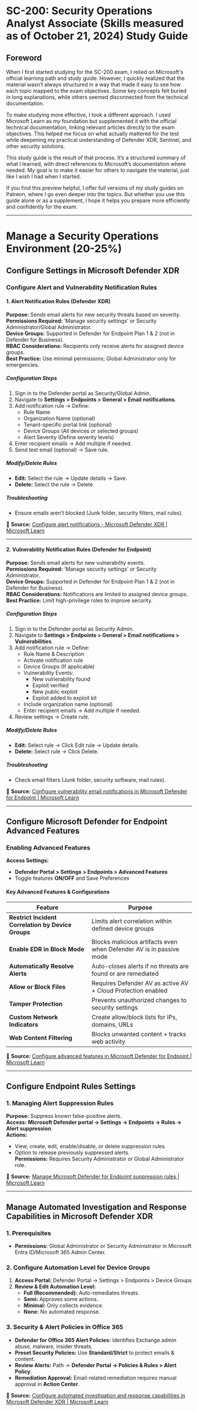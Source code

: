 # SC-200: Security Operations Analyst Associate (Skills measured as of October 21, 2024) Study Guide  

## Foreword  

When I first started studying for the SC-200 exam, I relied on Microsoft's official learning path and study guide. However, I quickly realized that the material wasn’t always structured in a way that made it easy to see how each topic mapped to the exam objectives. Some key concepts felt buried in long explanations, while others seemed disconnected from the technical documentation.

To make studying more effective, I took a different approach. I used Microsoft Learn as my foundation but supplemented it with the official technical documentation, linking relevant articles directly to the exam objectives. This helped me focus on what actually mattered for the test while deepening my practical understanding of Defender XDR, Sentinel, and other security solutions.

This study guide is the result of that process. It’s a structured summary of what I learned, with direct references to Microsoft’s documentation where needed. My goal is to make it easier for others to navigate the material, just like I wish I had when I started.

If you find this preview helpful, I offer full versions of my study guides on Patreon, where I go even deeper into the topics. But whether you use this guide alone or as a supplement, I hope it helps you prepare more efficiently and confidently for the exam.
  
---  

# Manage a Security Operations Environment (20-25%)  

## Configure Settings in Microsoft Defender XDR  

### Configure Alert and Vulnerability Notification Rules  

#### 1. Alert Notification Rules (Defender XDR)  

**Purpose:** Sends email alerts for new security threats based on severity.  
**Permissions Required:** ‘Manage security settings’ or Security Administrator/Global Administrator.  
**Device Groups:** Supported in Defender for Endpoint Plan 1 & 2 (not in Defender for Business).  
**RBAC Considerations:** Recipients only receive alerts for assigned device groups.  
**Best Practice:** Use minimal permissions; Global Administrator only for emergencies.  

##### Configuration Steps  

1. Sign in to the Defender portal as Security/Global Admin.  
2. Navigate to **Settings > Endpoints > General > Email notifications**.  
3. Add notification rule → Define:  
   - Rule Name  
   - Organization Name (optional)  
   - Tenant-specific portal link (optional)  
   - Device Groups (All devices or selected groups)  
   - Alert Severity (Define severity levels)  
4. Enter recipient emails → Add multiple if needed.  
5. Send test email (optional) → Save rule.  

##### Modify/Delete Rules  

- **Edit:** Select the rule → Update details → Save.  
- **Delete:** Select the rule → Delete.  

##### Troubleshooting  

- Ensure emails aren’t blocked (Junk folder, security filters, mail rules).  

📌 **Source:** [Configure alert notifications - Microsoft Defender XDR | Microsoft Learn](https://learn.microsoft.com/en-us/microsoft-365/security/defender-xdr/configure-alert-notifications)  

---

#### 2. Vulnerability Notification Rules (Defender for Endpoint)  

**Purpose:** Sends email alerts for new vulnerability events.  
**Permissions Required:** ‘Manage security settings’ or Security Administrator.  
**Device Groups:** Supported in Defender for Endpoint Plan 1 & 2 (not in Defender for Business).  
**RBAC Considerations:** Notifications are limited to assigned device groups.  
**Best Practice:** Limit high-privilege roles to improve security.  

##### Configuration Steps  

1. Sign in to the Defender portal as Security Admin.  
2. Navigate to **Settings > Endpoints > General > Email notifications > Vulnerabilities**.  
3. Add notification rule → Define:  
   - Rule Name & Description  
   - Activate notification rule  
   - Device Groups (If applicable)  
   - Vulnerability Events:  
     - New vulnerability found  
     - Exploit verified  
     - New public exploit  
     - Exploit added to exploit kit  
   - Include organization name (optional)  
   - Enter recipient emails → Add multiple if needed.  
4. Review settings → Create rule.  

##### Modify/Delete Rules  

- **Edit:** Select rule → Click Edit rule → Update details.  
- **Delete:** Select rule → Click Delete.  

##### Troubleshooting  

- Check email filters (Junk folder, security software, mail rules).  

📌 **Source:** [Configure vulnerability email notifications in Microsoft Defender for Endpoint | Microsoft Learn](https://learn.microsoft.com/en-us/microsoft-365/security/defender-endpoint/configure-vulnerability-email-notifications)  

---

## Configure Microsoft Defender for Endpoint Advanced Features  

### Enabling Advanced Features  

**Access Settings:**  
- **Defender Portal > Settings > Endpoints > Advanced Features**  
- Toggle features **ON/OFF** and Save Preferences  

#### Key Advanced Features & Configurations  

| Feature | Purpose |
|---------|---------|
| **Restrict Incident Correlation by Device Groups** | Limits alert correlation within defined device groups |
| **Enable EDR in Block Mode** | Blocks malicious artifacts even when Defender AV is in passive mode |
| **Automatically Resolve Alerts** | Auto-closes alerts if no threats are found or are remediated |
| **Allow or Block Files** | Requires Defender AV as active AV + Cloud Protection enabled |
| **Tamper Protection** | Prevents unauthorized changes to security settings |
| **Custom Network Indicators** | Create allow/block lists for IPs, domains, URLs |
| **Web Content Filtering** | Blocks unwanted content + tracks web activity |

📌 **Source:** [Configure advanced features in Microsoft Defender for Endpoint | Microsoft Learn](https://learn.microsoft.com/en-us/microsoft-365/security/defender-endpoint/configure-advanced-features)  

---

## Configure Endpoint Rules Settings  

### 1. Managing Alert Suppression Rules  

**Purpose:** Suppress known false-positive alerts.  
**Access:** **Microsoft Defender portal → Settings → Endpoints → Rules → Alert suppression**.  
**Actions:**  
- View, create, edit, enable/disable, or delete suppression rules.  
- Option to release previously suppressed alerts.  
**Permissions:** Requires Security Administrator or Global Administrator role.  

📌 **Source:** [Manage Microsoft Defender for Endpoint suppression rules | Microsoft Learn](https://learn.microsoft.com/en-us/microsoft-365/security/defender-endpoint/manage-alert-suppression)  

---

## Manage Automated Investigation and Response Capabilities in Microsoft Defender XDR  

### 1. Prerequisites  

- **Permissions:** Global Administrator or Security Administrator in Microsoft Entra ID/Microsoft 365 Admin Center.  

### 2. Configure Automation Level for Device Groups  

1. **Access Portal:** Defender Portal → Settings > Endpoints > Device Groups  
2. **Review & Edit Automation Level:**  
   - **Full (Recommended):** Auto-remediates threats.  
   - **Semi:** Approves some actions.  
   - **Minimal:** Only collects evidence.  
   - **None:** No automated response.  

### 3. Security & Alert Policies in Office 365  

- **Defender for Office 365 Alert Policies:** Identifies Exchange admin abuse, malware, insider threats.  
- **Preset Security Policies:** Use **Standard/Strict** to protect emails & content.  
- **Review Alerts:** Path → **Defender Portal → Policies & Rules > Alert Policy**.  
- **Remediation Approval:** Email-related remediation requires manual approval in **Action Center**.  

📌 **Source:** [Configure automated investigation and response capabilities in Microsoft Defender XDR | Microsoft Learn](https://learn.microsoft.com/en-us/microsoft-365/security/defender-xdr/configure-air)  
